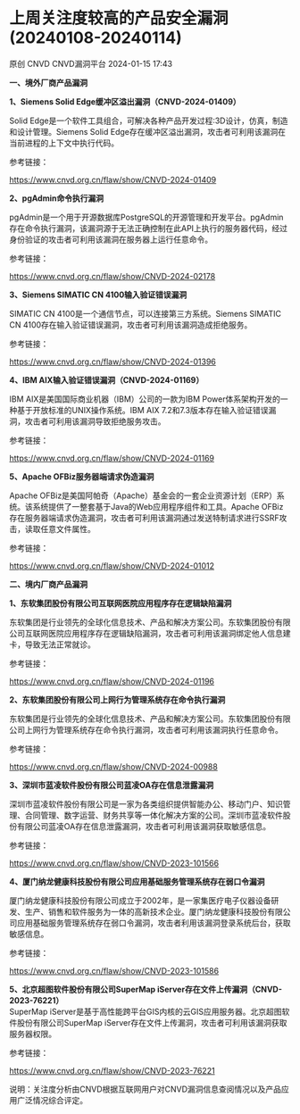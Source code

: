 #  上周关注度较高的产品安全漏洞(20240108-20240114)   
原创 CNVD  CNVD漏洞平台   2024-01-15 17:43  
  
**一、境外厂商产品漏洞**  
  
**1、Siemens Solid Edge缓冲区溢出漏洞（CNVD-2024-01409）**  
  
Solid Edge是一个软件工具组合，可解决各种产品开发过程:3D设计，仿真，制造和设计管理。Siemens Solid Edge存在缓冲区溢出漏洞，攻击者可利用该漏洞在当前进程的上下文中执行代码。  
  
参考链接：  
  
https://www.cnvd.org.cn/flaw/show/CNVD-2024-01409  
  
**2、pgAdmin命令执行漏洞**  
  
pgAdmin是一个用于开源数据库PostgreSQL的开源管理和开发平台。pgAdmin存在命令执行漏洞，该漏洞源于无法正确控制在此API上执行的服务器代码，经过身份验证的攻击者可利用该漏洞在服务器上运行任意命令。  
  
参考链接：  
  
https://www.cnvd.org.cn/flaw/show/CNVD-2024-02178  
  
**3、Siemens SIMATIC CN 4100输入验证错误漏洞**  
  
SIMATIC CN 4100是一个通信节点，可以连接第三方系统。Siemens SIMATIC CN 4100存在输入验证错误漏洞，攻击者可利用该漏洞造成拒绝服务。  
  
参考链接：  
  
https://www.cnvd.org.cn/flaw/show/CNVD-2024-01396  
  
**4、IBM AIX输入验证错误漏洞（CNVD-2024-01169）**  
  
IBM AIX是美国国际商业机器（IBM）公司的一款为IBM Power体系架构开发的一种基于开放标准的UNIX操作系统。IBM AIX 7.2和7.3版本存在输入验证错误漏洞，攻击者可利用该漏洞导致拒绝服务攻击。  
  
参考链接：  
  
https://www.cnvd.org.cn/flaw/show/CNVD-2024-01169  
  
**5、Apache OFBiz服务器端请求伪造漏洞**  
  
Apache OFBiz是美国阿帕奇（Apache）基金会的一套企业资源计划（ERP）系统。该系统提供了一整套基于Java的Web应用程序组件和工具。Apache OFBiz存在服务器端请求伪造漏洞，攻击者可利用该漏洞通过发送特制请求进行SSRF攻击，读取任意文件属性。  
  
参考链接：  
  
https://www.cnvd.org.cn/flaw/show/CNVD-2024-01012  
  
  
**二、境内厂商产品漏洞**  
  
**1、东软集团股份有限公司互联网医院应用程序存在逻辑缺陷漏洞**  
  
东软集团是行业领先的全球化信息技术、产品和解决方案公司。东软集团股份有限公司互联网医院应用程序存在逻辑缺陷漏洞，攻击者可利用该漏洞绑定他人信息建卡，导致无法正常就诊。  
  
参考链接：  
  
https://www.cnvd.org.cn/flaw/show/CNVD-2024-01196  
  
**2、东软集团股份有限公司上网行为管理系统存在命令执行漏洞**  
  
东软集团是行业领先的全球化信息技术、产品和解决方案公司。东软集团股份有限公司上网行为管理系统存在命令执行漏洞，攻击者可利用该漏洞执行任意命令。  
  
参考链接：  
  
https://www.cnvd.org.cn/flaw/show/CNVD-2024-00988  
  
**3、深圳市蓝凌软件股份有限公司蓝凌OA存在信息泄露漏洞**  
  
深圳市蓝凌软件股份有限公司是一家为各类组织提供智能办公、移动门户、知识管理、合同管理、数字运营、财务共享等一体化解决方案的公司。深圳市蓝凌软件股份有限公司蓝凌OA存在信息泄露漏洞，攻击者可利用该漏洞获取敏感信息。  
  
参考链接：  
  
https://www.cnvd.org.cn/flaw/show/CNVD-2023-101566  
  
**4、厦门纳龙健康科技股份有限公司应用基础服务管理系统存在弱口令漏洞**  
  
厦门纳龙健康科技股份有限公司成立于2002年，是一家集医疗电子仪器设备研发、生产、销售和软件服务为一体的高新技术企业。厦门纳龙健康科技股份有限公司应用基础服务管理系统存在弱口令漏洞，攻击者利用该漏洞登录系统后台，获取敏感信息。  
  
参考链接：  
  
https://www.cnvd.org.cn/flaw/show/CNVD-2023-101586  
  
**5、北京超图软件股份有限公司SuperMap iServer存在文件上传漏洞（CNVD-2023-76221）**  
SuperMap iServer是基于高性能跨平台GIS内核的云GIS应用服务器。北京超图软件股份有限公司SuperMap iServer存在文件上传漏洞，攻击者可利用该漏洞获取服务器权限。  
  
参考链接：  
  
https://www.cnvd.org.cn/flaw/show/CNVD-2023-76221  
  
  
说明：关注度分析由CNVD根据互联网用户对CNVD漏洞信息查阅情况以及产品应用广泛情况综合评定。  
  
